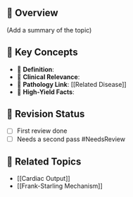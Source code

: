 ## 📌 Overview
(Add a summary of the topic)

## 🔬 Key Concepts
- 🔹 **Definition**:
- 🔹 **Clinical Relevance**:
- 🔹 **Pathology Link**: [[Related Disease]]
- 🔹 **High-Yield Facts**:

## 🔄 Revision Status
- [ ] First review done
- [ ] Needs a second pass #NeedsReview

## 🔗 Related Topics
- [[Cardiac Output]]
- [[Frank-Starling Mechanism]]